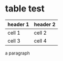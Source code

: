 # table test

| header 1 | header 2 |
| --- | --- |
| cell 1 | cell 2 |
| cell 3 | cell 4 |

a paragraph